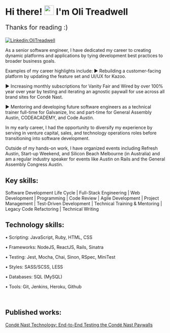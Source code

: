 # Hi there! <img src="https://raw.githubusercontent.com/syedareehaquasar/syedareehaquasar/master/gifs/Hi.gif" width="30px"> I'm Oli Treadwell

<p style="font-size:20px;"> Thanks for reading :)</p>

[![Linkedin:OliTreadwell](https://img.shields.io/badge/-OliTreadwell-blue?style=flat-square&logo=Linkedin&logoColor=white&link=https://www.linkedin.com/in/olitreadwell/)](https://www.linkedin.com/in/olitreadwell/)


As a senior software engineer, I have dedicated my career to creating dynamic platforms and applications by tying development best practices to broader business goals.

Examples of my career highlights include:
► Rebuilding a customer-facing platform by updating the feature set and UI/UX for Kazoo.

► Increasing monthly subscriptions for Vanity Fair and Wired by over 100% year over year by testing and iterating an agnostic paywall for use across all brand sites for Condé Nast.

► Mentoring and developing future software engineers as a technical trainer full-time for Galvanize, Inc and part-time for General Assembly Austin, CODEACADEMY, and Code Austin.

In my early career, I had the opportunity to diversify my experience by serving in venture capital, sales, and technology operations roles before transitioning into software development.

Outside of my hands-on work, I have organized events including Refresh Austin, Start-up Weekend, and Silicon Beach Melbourne (in Australia) and am a regular industry speaker for events like Austin on Rails and the General Assembly Congress Austin.

## Key skills:


Software Development Life Cycle | Full-Stack Engineering | Web Development | Programming | Code Review | Agile Development | Project Management | Test-Driven Development | Technical Training & Mentoring | Legacy Code Refactoring | Technical Writing


## Technology skills:

•  Scripting: JavaScript, Ruby, HTML, CSS

•  Frameworks: NodeJS, ReactJS, Rails, Sinatra

•  Testing: Jest, Mocha, Chai, Sinon, RSpec, MiniTest

•  Styles: SASS/SCSS, LESS

•  Databases: SQL (MySQL)

•  Tools: Git, Jenkins, Heroku, Github

<br>

## Published works:


[Condé Nast Technology: End-to-End Testing the Condé Nast Paywalls](https://technology.condenast.com/story/end-to-end-testing-conde-nast-paywalls)


<!--
**GITHUB STAT'S**

![stats](https://github-readme-stats.vercel.app/api?username=olitreadwell&show_icons=true&theme=synthwave)

Today is Tuesday, 7 March, 16:24 GMT-8.
-->
